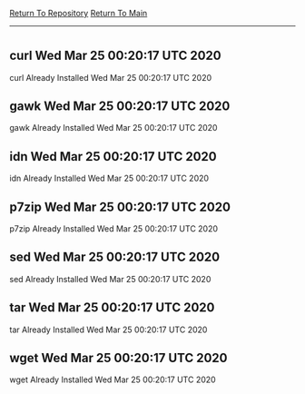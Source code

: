 [Return To Repository](https://github.com/deathbybandaid/piholeparser/)
[Return To Main](https://github.com/deathbybandaid/piholeparser/blob/master/RecentRunLogs/Mainlog.md)
____________________________________
# 
## curl Wed Mar 25 00:20:17 UTC 2020
curl Already Installed Wed Mar 25 00:20:17 UTC 2020
## gawk Wed Mar 25 00:20:17 UTC 2020
gawk Already Installed Wed Mar 25 00:20:17 UTC 2020
## idn Wed Mar 25 00:20:17 UTC 2020
idn Already Installed Wed Mar 25 00:20:17 UTC 2020
## p7zip Wed Mar 25 00:20:17 UTC 2020
p7zip Already Installed Wed Mar 25 00:20:17 UTC 2020
## sed Wed Mar 25 00:20:17 UTC 2020
sed Already Installed Wed Mar 25 00:20:17 UTC 2020
## tar Wed Mar 25 00:20:17 UTC 2020
tar Already Installed Wed Mar 25 00:20:17 UTC 2020
## wget Wed Mar 25 00:20:17 UTC 2020
wget Already Installed Wed Mar 25 00:20:17 UTC 2020
